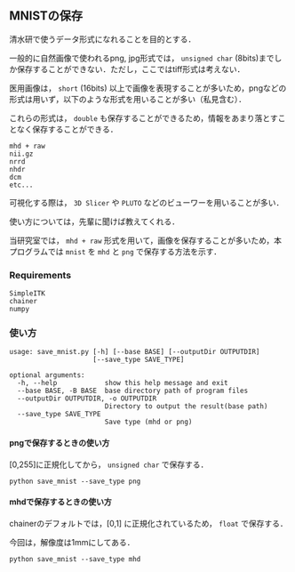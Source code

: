 MNISTの保存
----------------------------------

清水研で使うデータ形式になれることを目的とする．

一般的に自然画像で使われるpng, jpg形式では， `unsigned char` (8bits)までしか保存することができない．ただし，ここではtiff形式は考えない．

医用画像は， `short` (16bits) 以上で画像を表現することが多いため，pngなどの形式は用いず，以下のような形式を用いることが多い（私見含む）．

これらの形式は， `double` も保存することができるため，情報をあまり落とすことなく保存することができる．

```
mhd + raw
nii.gz
nrrd
nhdr
dcm
etc...
```

可視化する際は， `3D Slicer` や `PLUTO` などのビューワーを用いることが多い．

使い方については，先輩に聞けば教えてくれる．

当研究室では， `mhd + raw` 形式を用いて，画像を保存することが多いため，本プログラムでは `mnist` を `mhd` と `png` で保存する方法を示す．

### Requirements

```
SimpleITK
chainer
numpy
```

### 使い方

```
usage: save_mnist.py [-h] [--base BASE] [--outputDir OUTPUTDIR]
                     [--save_type SAVE_TYPE]

optional arguments:
  -h, --help            show this help message and exit
  --base BASE, -B BASE  base directory path of program files
  --outputDir OUTPUTDIR, -o OUTPUTDIR
                        Directory to output the result(base path)
  --save_type SAVE_TYPE
                        Save type (mhd or png)
```

#### pngで保存するときの使い方

[0,255]に正規化してから， `unsigned char` で保存する．

```
python save_mnist --save_type png
```

#### mhdで保存するときの使い方

chainerのデフォルトでは，[0,1] に正規化されているため， `float` で保存する．

今回は，解像度は1mmにしてある．

```
python save_mnist --save_type mhd
```
